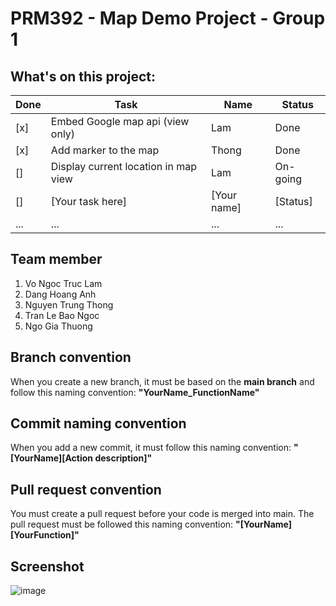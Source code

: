 # PRM392 - Map Demo Project - Group 1

## What's on this project:
Done| Task | Name | Status
----| ---- | ---- | ---
[x] | Embed Google map api (view only) | Lam | Done
[x] | Add marker to the map | Thong | Done
[] | Display current location in map view | Lam | On-going
[] | [Your task here] | [Your name] | [Status]
...| ... | ... | ...
## Team member
1. Vo Ngoc Truc Lam
2. Dang Hoang Anh
3. Nguyen Trung Thong
4. Tran Le Bao Ngoc
5. Ngo Gia Thuong
## Branch convention
When you create a new branch, it must be based on the **main branch** and follow this naming convention:
**"YourName_FunctionName"**
## Commit naming convention
When you add a new commit, it must follow this naming convention:
**"[YourName][Action description]"**
## Pull request convention
You must create a pull request before your code is merged into main. The pull request must be followed this naming convention:
**"[YourName][YourFunction]"**

## Screenshot
![image](https://github.com/thongnt0208/android-map-marker/blob/master/screenshot/record_01.gif?raw=true)
